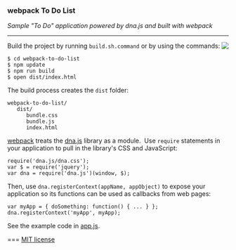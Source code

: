 ### webpack To Do List

*Sample "To Do" application powered by dna.js and built with webpack*

---
<img src=https://raw.githubusercontent.com/dnajs/dna.js/master/website/static/graphics/dnajs-logo.png align=right>

Build the project by running `build.sh.command` or by using the commands:

    $ cd webpack-to-do-list
    $ npm update
    $ npm run build
    $ open dist/index.html

The build process creates the `dist` folder:

    webpack-to-do-list/
       dist/
          bundle.css
          bundle.js
          index.html

[webpack](https://webpack.js.org) treats the [dna.js](http://dnajs.org) library as a module.&nbsp;
Use `require` statements in your application to pull in the library's CSS and JavaScript:

    require('dna.js/dna.css');
    var $ = require('jquery');
    var dna = require('dna.js')(window, $);

Then, use `dna.registerContext(appName, appObject)` to expose your application so its functions can
be used as callbacks from web pages:

    var myApp = { doSomething: function() { ... } };
    dna.registerContext('myApp', myApp);

See the example code in [app.js](src/js/app.js).

===
[MIT license](http://dnajs.org/license)
